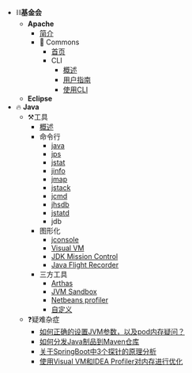 <!-- docs/_sidebar.md -->

* ⛓️**基金会**
  * **Apache**
    * [简介](apache/apache.md)
    * 🧰 Commons
      * [首页](apache/commons.md)
      * CLI
        * [概述](apache/cli/overview.md)
        * [用户指南](apache/cli/getting-started.md)
        * [使用CLI](apache/cli/using-cli.md)
  * **Eclipse**
* 🔥 **Java**
  * ⚒️工具
    * [概述](java/tools/overview.md)
    * 命令行
      * [java](java/tools/cli/java.md)
      * [jps](java/tools/cli/jps.md)
      * [jstat](java/tools/cli/jstat.md)
      * [jinfo](java/tools/cli/jinfo.md)
      * [jmap](java/tools/cli/jmap.md)
      * [jstack](java/tools/cli/jstack.md)
      * [jcmd](java/tools/cli/jcmd.md)
      * [jhsdb](java/tools/cli/jhsdb.md)
      * [jstatd](java/tools/cli/jstatd.md)
      * jdb
    * 图形化
      * [jconsole](java/tools/gui/jconsole.md)
      * [Visual VM](java/tools/gui/visual-vm.md)
      * [JDK Mission Control](java/tools/gui/jmc.md)
      * [Java Flight Recorder](java/tools/gui/jfr.md)
    * 三方工具
      * [Arthas](java/tools/third/arthas.md)
      * [JVM Sandbox](java/tools/third/jvm-sandbox.md)
      * [Netbeans profiler](java/tools/third/netbeans-profiler.md)
      * [自定义](java/tools/third/custom.md)
  * ❓疑难杂症
    * [如何正确的设置JVM参数，以及pod内存疑问？](java/troubleshoot/jvm-options-setting.md)
    * [如何分发Java制品到Maven仓库](java/troubleshoot/maven-distribution-artifact.md)
    * [关于SpringBoot中3个探针的原理分析](java/troubleshoot/spring-boot-actuator-probe.md)
    * [使用Visual VM和IDEA Profiler对内存进行优化](java/troubleshoot/memory-performance-optimization.md)

